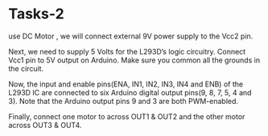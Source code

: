 # Tasks-2
use DC  Motor , we will connect external 9V power supply to the Vcc2 pin.

Next, we need to supply 5 Volts for the L293D’s logic circuitry. Connect Vcc1 pin to 5V output on Arduino. Make sure you common all the grounds in the circuit.

Now, the input and enable pins(ENA, IN1, IN2, IN3, IN4 and ENB) of the L293D IC are connected to six Arduino digital output pins(9, 8, 7, 5, 4 and 3). Note that the Arduino output pins 9 and 3 are both PWM-enabled.

Finally, connect one motor to across OUT1 & OUT2 and the other motor across OUT3 & OUT4.
